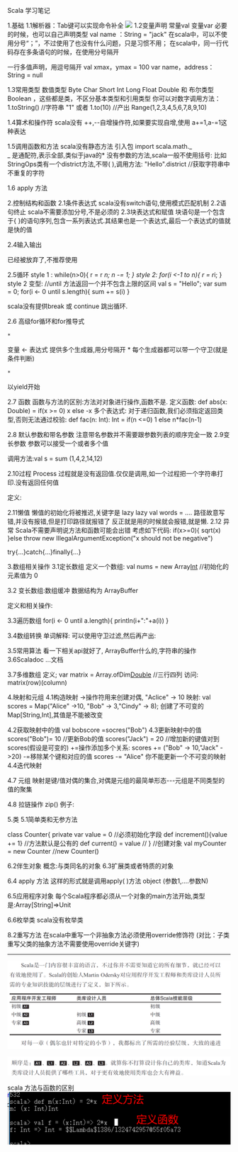 Scala 学习笔记

1.基础
1.1解析器：Tab键可以实现命令补全
![](image-Scala-20221019-123823931.png)
1.2变量声明
常量val
变量var
必要的时候，也可以自己声明类型
val name ：String = "jack"
在scala中，可以不使用分号“；”，不过使用了也没有什么问题，只是习惯不用；
在scala中，同一行代码存在多条语句的时候，在使用分号隔开

一行多值声明，用逗号隔开
val xmax，ymax = 100
var name，address：String = null

1.3常用类型
数值类型 Byte Char Short Int Long Float Double  和 布尔类型Boolean ，这些都是类，不区分基本类型和引用类型
你可以对数字调用方法：
1.toString() //字符串 "1"
或者 1.to(10) //产出 Range(1,2,3,4,5,6,7,8,9,10)

1.4算术和操作符
scala没有 ++,--自增操作符,如果要实现自增,使用 a+=1,a-=1这种表达

1.5调用函数和方法
scala没有静态方法
引入包 import scala.math._  
_ 是通配符,表示全部,类似于java的*
没有参数的方法,scala一般不使用括号:
比如StringOps类有一个district方法,不带( ),调用方法:  "Hello".district //获取字符串中不重复的字符

1.6 apply 方法

2.控制结构和函数
2.1条件表达式
scala没有switch语句,使用模式匹配机制
2.2语句终止
scala不需要添加分号,不是必须的
2.3块表达式和赋值
块语句是一个包含于{ }的语句序列,包含一系列表达式.其结果也是一个表达式,最后一个表达式的值就是快的值

2.4输入输出



已经被放弃了,不推荐使用

2.5循环
style 1 :
while(n>0){
    r = r *n;
    n -= 1;
}
style 2:
for(i <-1 to n){
    r = r*i;
}
style 2 变型: //until 方法返回一个并不包含上限的区间
val s = "Hello";
var sum = 0;
for(i <- 0 until s.length){
    sum += s(i)
}

scala没有提供break 或 continue 跳出循环.

2.6 高级for循环和for推导式

	* 
变量 <- 表达式   提供多个生成器,用分号隔开
	* 
每个生成器都可以带一个守卫(就是条件判断)



	* 
以yield开始



2.7 函数
函数与方法的区别:方法对对象进行操作,函数不是.
定义函数: def abs(x: Double) = if(x >= 0) x else -x
多个表达式:
对于递归函数,我们必须指定返回类型,否则无法通过校验:
def fac(n: Int): Int = if(n <=0) 1 else n*fac(n-1)

2.8 默认参数和带名参数
注意带名参数并不需要跟参数列表的顺序完全一致
2.9变长参数
参数可以接受一个或者多个值

调用方法:val s = sum (1,4,2,14,12)

2.10过程 Process
过程就是没有返回值.仅仅是调用,如一个过程把一个字符串打印.没有返回任何值

定义:



2.11懒值
懒值的初始化将被推迟,关键字是 lazy
lazy val words = ....
路径故意写错,并没有报错,但是打印路径就报错了
反正就是用的时候就会报错,就是懒.
2.12 异常
Scala不需要声明说方法和函数可能会出错
考虑如下代码:
if(x>=0){
    sqrt(x)
    }else
        throw new IllegalArgumentException("x should not be negative")

try{...}catch{...}finally{...}


3.数组相关操作
3.1定长数组
定义一个数组: val nums = new  Array[Int](10) //初始化的元素值为 0

3.2 变长数组:数组缓冲
数据结构为 ArrayBuffer

定义和相关操作:


3.3遍历数组
for(i <- 0 until a.length){
    println(i+":"+a(i))
}

3.4数组转换
单词解释:
可以使用守卫过滤,然后再产出:

3.5常用算法
看一下相关api就好了,
ArrayBuffer什么的,字符串的操作
3.6Scaladoc
...文档

3.7多维数组
定义;
var matrix = Array.ofDim[Double](3,4) //三行四列
访问:
matrix(row)(column)


4.映射和元组
4.1构造映射
->操作符用来创建对偶, "Aclice" -> 10
映射: val scores = Map("Alice" ->10, "Bob" -> 3,"Cindy" -> 8);
创建了不可变的Map[String,Int],其值是不能被改变
                
4.2获取映射中的值
val bobscore =socres("Bob")
4.3更新映射中的值
scores("Bob")= 10 //更新Bob的值
scores("Jack") = 20 //增加新的键值对到scores(假设是可变的)
+=操作添加多个关系:
scores += ("Bob" -> 10,"Jack" ->20)
-=移除某个键和对应的值
scores -= "Alice"
你不能更新一个不可变的映射
4.4迭代映射

4.7 元组
映射是键/值对偶的集合,对偶是元组的最简单形态---元组是不同类型的值的聚集

4.8 拉链操作 zip()
例子:

5.类
5.1简单类和无参方法

class Counter{
    private var value = 0 //必须初始化字段
    def increment(){value += 1} //方法默认是公有的
    def current() = value    //
}
//创建对象
val myCounter = new Counter //new Counter()


6.2伴生对象
概念:与类同名的对象
6.3扩展类或者特质的对象


6.4 apply 方法
这样的形式就是调用apply( )方法
object (参数1,....参数N)

6.5应用程序对象
每个Scala程序都必须从一个对象的main方法开始,类型是:Array[String]=>Unit

6.6枚举类
scala没有枚举类


8.2重写方法
在scala中重写一个非抽象方法必须使用override修饰符 (对比：子类重写父类的抽象方法不需要使用override关键字)


---


![](_assets/Scala/image-Scala-20221019-124317941.png)

![](_assets/Scala/image-Scala-20221019-124346077.png)

scala 方法与函数的区别
![](_assets/Scala/image-Scala-20221019-124407508.png)

